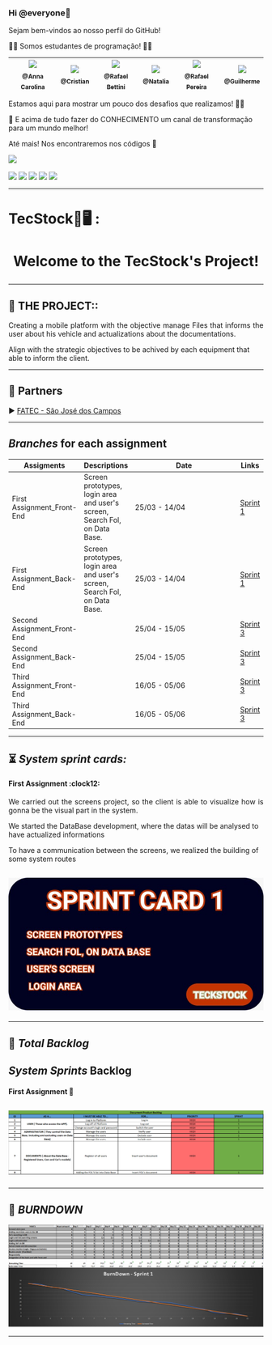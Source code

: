 ### Hi @everyone👋

Sejam bem-vindos ao nosso perfil do GitHub! 

:technologist:  Somos estudantes de programação! :man_technologist:

[<img src="https://github.com/developersapi/LMSApp/blob/main/anna.jpeg" width=115 > <br> <sub> @Anna Carolina </sub>](https://github.com/AnnaCMendes)| [<img src="https://avatars.githubusercontent.com/u/67056255?v=4" width=115 > <br> <sub> @Cristian </sub>](https://github.com/CristianMateusTB) | [<img src="https://avatars.githubusercontent.com/u/67149165?v=4" width=115 > <br> <sub> @Rafael Bettini  </sub>](https://github.com/Rafael-BD) | [<img src="https://avatars.githubusercontent.com/u/56592052?v=4" width=115 > <br> <sub> @Natalia </sub>](https://github.com/NataliaBiscaro)| [<img src="https://avatars.githubusercontent.com/u/68171764?v=4" width=115 > <br> <sub> @Rafael Pereira </sub>](https://github.com/Rafaeldossper) | [<img src="https://avatars.githubusercontent.com/u/40868447?v=4" width=115 > <br> <sub> @Guilherme  </sub>](https://github.com/guilherme4garcia) 
 | :---: |:---:|:---:|:---:|:---:|:---:|

Estamos aqui para mostrar um pouco dos desafios que realizamos! :climbing_woman:


🌱 E acima de tudo fazer do CONHECIMENTO um canal de transformação para um mundo melhor!

Até mais! Nos encontraremos nos códigos  :vulcan_salute:







<p><img src="https://img.shields.io/badge/Sprint%201-Concluído-green?style=for-the-badge&logo=appveyor"></p>
<p>
<img src="https://img.shields.io/badge/Technology-ReactNative-9cf">
<img src="https://img.shields.io/badge/Technology-MongoDB-9cf">
<img src="https://img.shields.io/badge/Technology-SpringBoot-9cf">
<img src="https://img.shields.io/badge/Technology-JavaScript-9cf">
<img src="https://img.shields.io/badge/Technology-CSS-9cf">
</p>

--------------------------------------------------------------------------------------------------------------------
<p><h1>TecStock📖🖥️ :</h1></p>
<h1 align="center">Welcome to the TecStock's Project!</p> </h1> 

--------------------------------------------------------------------------------------------------------------------
## :microscope: THE PROJECT:: 

<p align="justify"> Creating a mobile platform with the objective manage Files that informs the user
about his vehicle and actualizations about the documentations.

Align with the strategic objectives to be achived by each equipment 
that able to inform the client.</p>



--------------------------------------------------------------------------------------------------------------------
##  🏬 Partners

<p align="justify">
                     ▶️  <a href="http://fatecsjc-prd.azurewebsites.net/"> FATEC - São José dos Campos</a>
              </p>

--------------------------------------------------------------------------------------------------------------------
<section id="Branches_assigments">
       <h2><i>Branches</i> for each assignment</h2>
       <table>
              <thead>
                     <th width=100px>Assigments</th>
                     <th>Descriptions</th>
                     <th width=215px>Date</th>
                     <th>Links</th>
              </thead>
              <tbody>
                     <tr>
                            <td>First Assignment_Front-End</td>
                            <td>Screen prototypes, login area and user's screen, Search Fol, on Data Base.</td>
                            <td>25/03 - 14/04</td>
                            <td><a href="">Sprint 1</td>
                     </tr>
                     <tr>
                            <td>First Assignment_Back-End</td>
                            <td>Screen prototypes, login area and user's screen, Search Fol, on Data Base.</td>
                            <td>25/03 - 14/04</td>
                            <td><a href="https://github.com/TecStocks/backend/releases/tag/BD-v1.0">Sprint 1</td>
                     </tr>
                     <tr>
                            <td>Second Assignment_Front-End</td>
                            <td></td>
                            <td>25/04 - 15/05</td>
                            <td><a href="">Sprint 3</a></td>
                     </tr>
                     <tr>
                            <td>Second Assignment_Back-End</td>
                            <td></td>
                            <td>25/04 - 15/05</td>
                            <td><a href="">Sprint 3</a></td>
                     </tr>                                         
                     <tr>
                            <td>Third Assignment_Front-End</td>
                            <td></td>
                            <td>16/05 - 05/06</td>
                            <td><a href="">Sprint 3</a></td>
                     </tr>
                                          <tr>
                            <td>Third Assignment_Back-End</td>
                            <td></td>
                            <td>16/05 - 05/06</td>
                            <td><a href="">Sprint 3</a></td>
                     </tr>

</tbody>
</table>
</section>


--------------------------------------------------------------------------------------------------------------------
## :hourglass_flowing_sand: **_System sprint cards:_**

<section id="cards">
       <h4> First Assignment :clock12:</h4>
       <p align="justify">We carried out the screens project, so the client is able to visualize how is gonna be the visual part in the system.

We started the DataBase development, where the datas will be analysed to have actualized informations

To have a communication between the screens, we realized the building of some system routes </p>

## <h1 align="center"> ![](https://github.com/TecStocks/frontend/blob/main/Assets/Card1.PNG) </h1> 



--------------------------------------------------------------------------------------------------------------------

## :bookmark: **_Total Backlog_**

<h1><i>System </i><i> Sprints</i> Backlog</h1>


<h4>First Assignment 📇</h4>
 <h1 align="center"> <img src="https://github.com/TecStocks/frontend/blob/main/Assets/Backlog1.PNG">


--------------------------------------------------------------------------------------------------------------------

## :bookmark: **_BURNDOWN_**

<p align="justify">
                     <img src="https://github.com/TecStocks/frontend/blob/main/Assets/burndown.png"></img>

              
 

--------------------------------------------------------------------------------------------------------------------
